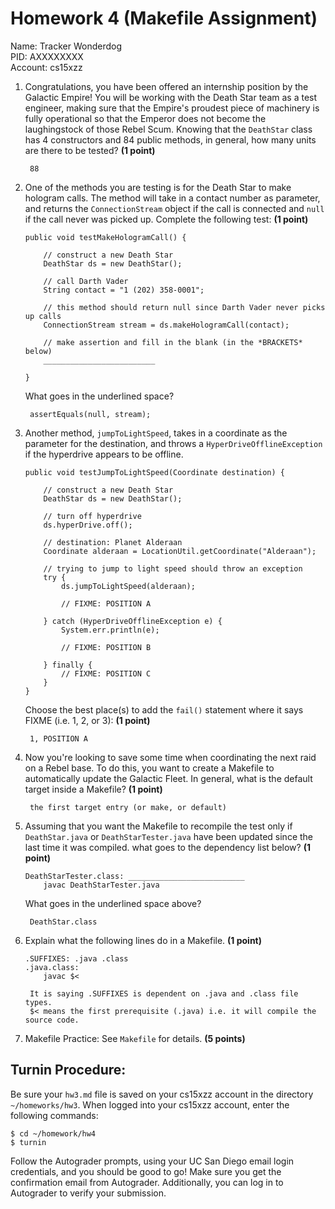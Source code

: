 # Homework 4 (Makefile Assignment)

Name: Tracker Wonderdog  
PID: AXXXXXXXX  
Account: cs15xzz  

1. Congratulations, you have been offered an internship position by the
Galactic Empire! You will be working with the Death Star team as a test
engineer, making sure that the Empire's proudest piece of machinery is fully
operational so that the Emperor does not become the laughingstock of those
Rebel Scum. Knowing that the `DeathStar` class has 4 constructors and 84 public
methods, in general, how many units are there to be tested? **(1 point)**

        88

2. One of the methods you are testing is for the Death Star to make hologram
calls. The method will take in a contact number as parameter, and returns the
`ConnectionStream` object if the call is connected and `null` if the call never
was picked up. Complete the following test: **(1 point)**

    ```
    public void testMakeHologramCall() {
    
        // construct a new Death Star
        DeathStar ds = new DeathStar();

        // call Darth Vader
        String contact = "1 (202) 358-0001";

        // this method should return null since Darth Vader never picks up calls
        ConnectionStream stream = ds.makeHologramCall(contact);

        // make assertion and fill in the blank (in the *BRACKETS* below)
        _________________________

    }

    ```
    What goes in the underlined space?

        assertEquals(null, stream);

3. Another method, `jumpToLightSpeed`, takes in a coordinate as the parameter
for the destination, and throws a `HyperDriveOfflineException` if the
hyperdrive appears to be offline.
    ```
    public void testJumpToLightSpeed(Coordinate destination) {

        // construct a new Death Star
        DeathStar ds = new DeathStar();

        // turn off hyperdrive
        ds.hyperDrive.off();

        // destination: Planet Alderaan
        Coordinate alderaan = LocationUtil.getCoordinate("Alderaan");

        // trying to jump to light speed should throw an exception
        try {
            ds.jumpToLightSpeed(alderaan);

            // FIXME: POSITION A

        } catch (HyperDriveOfflineException e) {
            System.err.println(e);

            // FIXME: POSITION B

        } finally {
            // FIXME: POSITION C
        }
    }
    ```
    Choose the best place(s) to add the `fail()` statement where it says FIXME
    (i.e. 1, 2, or 3): **(1 point)**

        1, POSITION A

4. Now you're looking to save some time when coordinating the next raid on a
Rebel base. To do this, you want to create a Makefile to automatically update
the Galactic Fleet. In general, what is the default target inside a Makefile?
**(1 point)**

        the first target entry (or make, or default)

5. Assuming that you want the Makefile to recompile the test only if
`DeathStar.java` or `DeathStarTester.java` have been updated since the last
time it was compiled. what goes to the dependency list below? **(1 point)**

    ```
    DeathStarTester.class: __________________________
        javac DeathStarTester.java
    ```
    What goes in the underlined space above?

        DeathStar.class

6. Explain what the following lines do in a Makefile. **(1 point)**

    ```
    .SUFFIXES: .java .class  
    .java.class:  
        javac $<
    ```

        It is saying .SUFFIXES is dependent on .java and .class file types.
		$< means the first prerequisite (.java) i.e. it will compile the source code.

7. Makefile Practice: See `Makefile` for details. **(5 points)**

## Turnin Procedure:
Be sure your `hw3.md` file is saved on your cs15xzz account in the directory
`~/homeworks/hw3`. When logged into your cs15xzz account, enter the following
commands:
```
$ cd ~/homework/hw4
$ turnin
```
Follow the Autograder prompts, using your UC San Diego email login credentials,
and you should be good to go! Make sure you get the confirmation email from
Autograder. Additionally, you can log in to Autograder to verify your submission.
